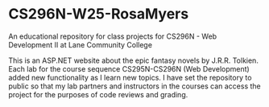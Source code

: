# CS296N-W25-RosaMyers
An educational repository for class projects for CS296N - Web Development II at Lane Community College

This is an ASP.NET website about the epic fantasy novels by J.R.R. Tolkien.
Each lab for the course sequence CS295N-CS296N (Web Development) added new functionality as I learn new topics.
I have set the repository to public so that my lab partners and instructors in the courses can access the project for the purposes of code reviews and grading.
